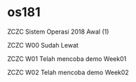 # os181
ZCZC Sistem Operasi 2018 Awal (1)

ZCZC W00 Sudah Lewat

ZCZC W01 Telah mencoba demo Week01

ZCZC W02 Telah mencoba demo Week02
